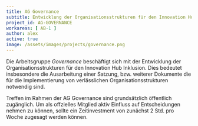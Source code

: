 ```yaml
---
title: AG Governance
subtitle: Entwicklung der Organisationsstrukturen für den Innovation Hub Inklusion
project_id: AG-GOVERNANCE
workareas: [ AB-1 ]
author: alex
active: true
image: /assets/images/projects/governance.png
---
```

Die Arbeitsgruppe *Governance* beschäftigt sich mit der Entwicklung der Organisationsstrukturen für den Innovation Hub Inklusion. Dies bedeutet insbesondere die Ausarbeitung einer Satzung, bzw. weiterer Dokumente die für die Implementierung von verlässlichen Organisationsstrukturen notwendig sind. 

Treffen im Rahmen der AG Governance sind grundsätzlich öffentlich zugänglich. Um als offzielles Mitglied aktiv Einfluss auf Entscheidungen nehmen zu können, sollte ein Zeitinvestment von zunächst 2 Std. pro Woche zugesagt werden können.